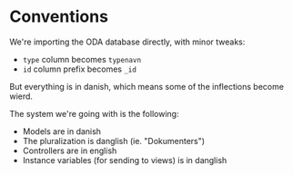 # Conventions

We're importing the ODA database directly, with minor tweaks:
 - `type` column becomes `typenavn`
 - `id` column prefix becomes `_id`

But everything is in danish, which means some of the inflections become wierd.

The system we're going with is the following:

 - Models are in danish
 - The pluralization is danglish (ie. "Dokumenters")
 - Controllers are in english
 - Instance variables (for sending to views) is in danglish